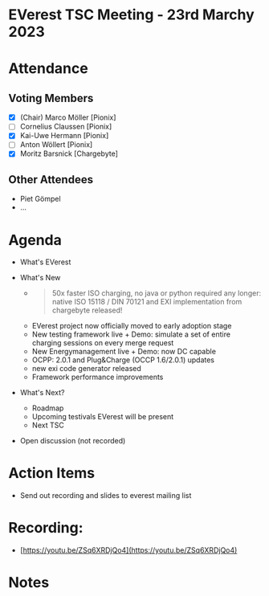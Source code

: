 # EVerest TSC Meeting - 23rd Marchy 2023

# Attendance

## Voting Members

- [x] (Chair) Marco Möller [Pionix]
- [ ] Cornelius Claussen [Pionix]
- [X] Kai-Uwe Hermann [Pionix]
- [ ] Anton Wöllert [Pionix]
- [x] Moritz Barsnick [Chargebyte]

## Other Attendees
- Piet Gömpel
- ...

# Agenda

- What's EVerest
- What's New
    - >50x faster ISO charging, no java or python required any longer: native ISO 15118 / DIN 70121 and EXI implementation from chargebyte released!
    - EVerest project now officially moved to early adoption stage
    - New testing framework live + Demo: simulate a set of entire charging sessions on every merge request
    - New Energymanagement live + Demo: now DC capable
    - OCPP: 2.0.1 and Plug&Charge (OCCP 1.6/2.0.1) updates
    - new exi code generator released
    - Framework performance improvements

- What's Next? 
    - Roadmap
    - Upcoming testivals EVerest will be present
    - Next TSC
- Open discussion (not recorded)

# Action Items
- Send out recording and slides to everest mailing list

# Recording:
- [https://youtu.be/ZSq6XRDjQo4](https://youtu.be/ZSq6XRDjQo4)

# Notes

